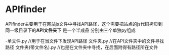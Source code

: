 # APIfinder
APIfinder主要用于在网站js文件中寻找API路径，这个需要把站点的js代码拷贝到同一级目录下的**API文件夹**下
是一个半成品
分别由三个单独py组成

-单文件.py   //用于在当文件下发现API路径
文件夹.py     //在API文件夹中的文件寻找路径
文件夹(带文件名).py     //也是在文件夹中寻找，在后面附得有路径所在文件
